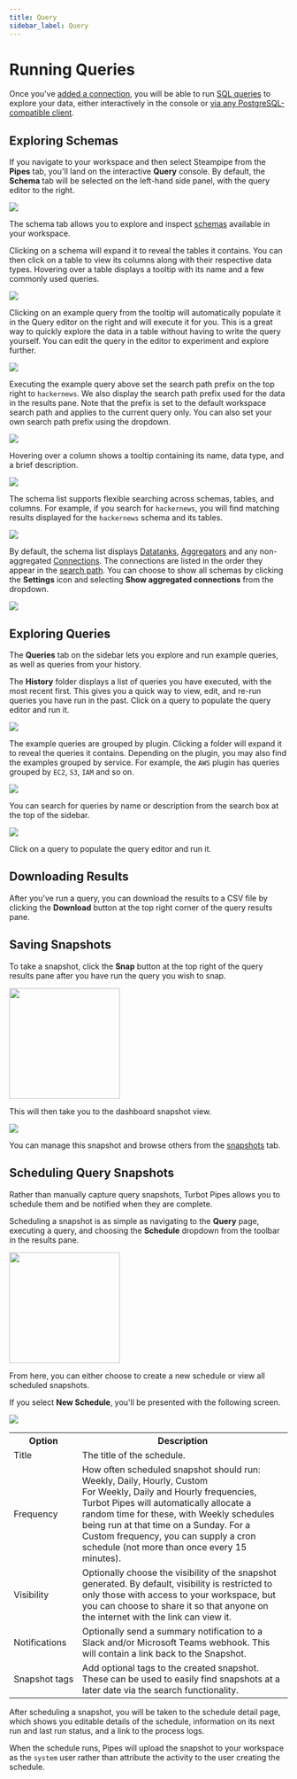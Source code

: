 ```yaml
---
title: Query
sidebar_label: Query
---
```



# Running Queries

Once you've [added a connection](/pipes/docs/using/steampipe/connections), you will be able to run [SQL queries](https://steampipe.io/docs/sql/steampipe-sql) to explore your data, either interactively in the console or [via any PostgreSQL-compatible client](/pipes/docs/connect).


## Exploring Schemas
 
If you navigate to your workspace and then select Steampipe from the **Pipes** tab, you'll land on the interactive **Query** console. By default, the **Schema** tab will be selected on the left-hand side panel, with the query editor to the right.

<img src="/images/docs/pipes/steampipe/pipes_schemas_landing.png" />
<br />

The schema tab allows you to explore and inspect [schemas](/pipes/docs/using/steampipe/connections#adding-a-connection-schema) available in your workspace.

Clicking on a schema will expand it to reveal the tables it contains. You can then click on a table to view its columns along with their respective data types.  Hovering over a table displays a tooltip with its name and a few commonly used queries.

<img src="/images/docs/pipes/steampipe/pipes_schemas_explore.png" />
<br />

Clicking on an example query from the tooltip will automatically populate it in the Query editor on the right and will execute it for you. This is a great way to quickly explore the data in a table without having to write the query yourself.  You can edit the query in the editor to experiment and explore further.

<img src="/images/docs/pipes/steampipe/pipes_schemas_execute_example.png" />
<br />

Executing the example query above set the search path prefix on the top right to `hackernews`. We also display the search path prefix used for the data in the results pane. Note that the prefix is set to the default workspace search path and applies to the current query only. You can also set your own search path prefix using the dropdown.

<img src="/images/docs/pipes/steampipe/pipes_schemas_search_path_prefix.png" />
<br />

Hovering over a column shows a tooltip containing its name, data type, and a brief description.

<img src="/images/docs/pipes/steampipe/pipes_schemas_table_column_tooltip.png" />
<br />

The schema list supports flexible searching across schemas, tables, and columns. For example, if you search for `hackernews`, you will find matching results displayed for the `hackernews` schema and its tables.

<img src="/images/docs/pipes/steampipe/pipes_schemas_search.png" />
<br />

By default, the schema list displays [Datatanks](/pipes/docs/using/steampipe/datatank), [Aggregators](/pipes/docs/using/steampipe/aggregators) and any non-aggregated [Connections](/pipes/docs/using/steampipe/connections). The connections are listed in the order they appear in the [search path](/pipes/docs/using/steampipe#steampipe-database-search-path).  You can choose to show all schemas by clicking the **Settings** icon and selecting **Show aggregated connections** from the dropdown.

<img src="/images/docs/pipes/steampipe/pipes_schemas_showall.png" />
<br />


## Exploring Queries

The **Queries** tab on the sidebar lets you explore and run example queries, as well as queries from your history.

The **History** folder displays a list of queries you have executed, with the most recent first. This gives you a quick way to view, edit, and re-run queries you have run in the past.  Click on a query to populate the query editor and run it.

<img src="/images/docs/pipes/steampipe/pipes_query_history.png" />
<br />

The example queries are grouped by plugin. Clicking a folder will expand it to reveal the queries it contains. Depending on the plugin, you may also find the examples grouped by service. For example, the `AWS` plugin has queries grouped by `EC2`, `S3`, `IAM` and so on.

<img src="/images/docs/pipes/steampipe/pipes_query_landing.png" />
<br />

You can search for queries by name or description from the search box at the top of the sidebar.

<img src="/images/docs/pipes/steampipe/pipes_query_execute_example.png" />
<br />


Click on a query to populate the query editor and run it.

## Downloading Results

After you've run a query, you can download the results to a CSV file by clicking the **Download** button at the top right corner of the query results pane.

## Saving Snapshots

To take a snapshot, click the **Snap** button at the top right of the query results pane after you have run the query you wish to snap.

<img src="/images/docs/pipes/steampipe/pipes_schemas_query_result_toolbar.png" width="200pt"/>
<br />

This will then take you to the dashboard snapshot view.

<img src="/images/docs/pipes/steampipe/pipes_query_snapshot.png" />
<br />

You can manage this snapshot and browse others from the [snapshots](/pipes/docs/using/steampipe/snapshots) tab.

## Scheduling Query Snapshots

Rather than manually capture query snapshots, Turbot Pipes allows you to schedule them and be notified when they are complete.

Scheduling a snapshot is as simple as navigating to the **Query** page, executing a query, and choosing the **Schedule** dropdown from the toolbar in the results pane.

<img src="/images/docs/pipes/steampipe/pipes_query_schedule_snapshot.png" width="200pt"/>
<br />

From here, you can either choose to create a new schedule or view all scheduled snapshots.

If you select **New Schedule**, you'll be presented with the following screen.

<img src="/images/docs/pipes/steampipe/pipes_query_new_schedule_snapshot.png"/>
<br />

<table>
  <tr>
    <th>Option</th>
    <th>Description</th>
  </tr>
  <tr>
    <td nowrap="true">Title</td>
    <td>The title of the schedule.</td>
  </tr>

  <tr>
    <td nowrap="true">Frequency</td>
    <td>How often scheduled snapshot should run: 
       <inlineCode>Weekly</inlineCode>, <inlineCode>Daily</inlineCode>, <inlineCode>Hourly</inlineCode>, <inlineCode>Custom</inlineCode><br/>
 For <inlineCode>Weekly</inlineCode>, <inlineCode>Daily</inlineCode> and <inlineCode>Hourly</inlineCode> frequencies, Turbot Pipes will automatically allocate a random time for these, with <inlineCode>Weekly</inlineCode> schedules being run at that time on a Sunday. For a <inlineCode>Custom</inlineCode> frequency, you can supply a cron schedule (not more than once every 15 minutes).
    </td>

  </tr>

  <tr>
    <td nowrap="true">Visibility</td>
    <td>Optionally choose the visibility of the snapshot generated. By default, visibility is restricted to only those with access to your workspace, but you can choose to share it so that anyone on the internet with the link can view it.</td>
  </tr>

  <tr>
    <td nowrap="true">Notifications</td>
    <td>Optionally send a summary notification to a Slack and/or Microsoft Teams webhook. This will contain a link back to the Snapshot.
    </td>
  </tr>

  <tr>
    <td nowrap="true">Snapshot tags</td>
    <td>Add optional tags to the created snapshot. These can be used to easily find snapshots at a later date via the search functionality.</td>
  </tr>
</table>

After scheduling a snapshot, you will be taken to the schedule detail page, which shows you editable details of the schedule, information on its next run and last run status, and a link to the process logs.

When the schedule runs, Pipes will upload the snapshot to your workspace as the `system` user rather than attribute the activity to the user creating the schedule.
